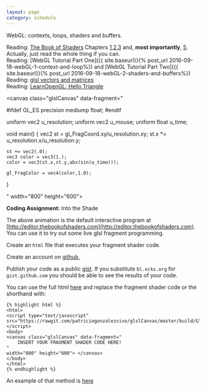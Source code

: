 ```yaml
---
layout: page
category: schedule
---
```


WebGL: contexts, loops, shaders and buffers.

Reading: [The Book of Shaders](https://thebookofshaders.com/) Chapters [1](https://thebookofshaders.com/01/),[2](https://thebookofshaders.com/02/),[3](https://thebookofshaders.com/03/) and, **most importantly**, [5](https://thebookofshaders.com/05/).  Actually, just read the whole thing if you can. <br>
Reading: [WebGL Tutorial Part One]({{ site.baseurl}}{% post_url 2016-09-18-webGL-1-context-and-loop%}) and [WebGL Tutorial Part Two]({{ site.baseurl}}{% post_url 2016-09-18-webGL-2-shaders-and-buffers%})<br>
Reading: [glsl vectors and matrices](https://en.wikibooks.org/wiki/GLSL_Programming/Vector_and_Matrix_Operations)<br>
Reading: [LearnOpenGL: Hello Triangle](http://learnopengl.com/#!Getting-started/Hello-Triangle)


<script type="text/javascript" src="https://rawgit.com/patriciogonzalezvivo/glslCanvas/master/build/GlslCanvas.js"></script>

<canvas class="glslCanvas" data-fragment="

#ifdef GL_ES
precision mediump float;
#endif

uniform vec2 u_resolution;
uniform vec2 u_mouse;
uniform float u_time;

void main() {
    vec2 st = gl_FragCoord.xy/u_resolution.xy;
    st.x *= u_resolution.x/u_resolution.y;

    st += vec2(.0);
    vec3 color = vec3(1.);
    color = vec3(st.x,st.y,abs(sin(u_time)));

    gl_FragColor = vec4(color,1.0);
}

"
width="800" height="600"> </canvas>


**Coding Assignment:** Into the Shade

The above animation is the default interactive program at [http://editor.thebookofshaders.com](http://editor.thebookofshaders.com).  You can use it to try out some live glsl fragment programming. 

Create an `html` file that executes your fragment shader code.

Create an account on [github](https://github.com/), 

Publish your code as a public [gist](https://help.github.com/articles/about-gists/).  If you substitute `bl.ocks.org` for `gist.github.com` you should be able to see the results of your code.

You can use the full html [here](https://gist.github.com/wolftype/cc8c0856db26dffa51b01000e9f20a28) and replace the fragment shader code or the shorthand with:

	{% highlight html %}
	<html>
	<script type="text/javascript" src="https://rawgit.com/patriciogonzalezvivo/glslCanvas/master/build/GlslCanvas.js"></script>
	<body>
	<canvas class="glslCanvas" data-fragment="
		INSERT YOUR FRAGMENT SHADER CODE HERE!
	"
	width="800" height="600"> </canvas>	
	</body>
	</html>
	{% endhighlight %}

An example of that method is [here](https://bl.ocks.org/wolftype/0b656fbf81b7e619000b802e4d8f5dbc)

